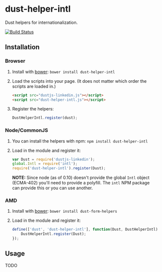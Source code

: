 dust-helper-intl
================

Dust helpers for internationalization.

[![Build Status](https://travis-ci.org/yahoo/dust-helper-intl.png?branch=master)](https://travis-ci.org/yahoo/dust-helper-intl)


## Installation


### Browser

1. Install with [bower](http://bower.io/): `bower install dust-helper-intl`
2. Load the scripts into your page. (It does not matter which order the scripts are loaded in.)

    ```html
    <script src="dustjs-linkedin.js"></script>
    <script src="dust-helper-intl.js"></script>
    ```

3. Register the helpers:

    ```javascript
    DustHelperIntl.register(dust);
    ```


### Node/CommonJS

1. You can install the helpers with npm: `npm install dust-helper-intl`
2. Load in the module and register it:

    ```javascript
    var Dust = require('dustjs-linkedin');
    global.Intl = require('intl');
    require('dust-helper-intl').register(Dust);
    ```

    **NOTE:**  Since node (as of 0.10) doesn't provide the global `Intl` object
    (ECMA-402) you'll need to provide a polyfill.  The `intl` NPM package can
    provide this or you can use another.


### AMD

1. Install with [bower](http://bower.io/): `bower install dust-form-helpers`
3. Load in the module and register it:

    ```javascript
    define(['dust', 'dust-helper-intl'], function(Dust, DustHelperIntl) {
        DustHelperIntl.register(Dust);
    });
    ```


## Usage

TODO




